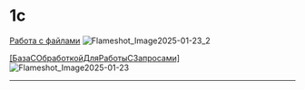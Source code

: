 # 1c
[Работа с файлами](https://github.com/DADUSHKA/1c/tree/master/IRS-Education/Работа%20с%20файлами)
![Flameshot_Image2025-01-23_2](https://github.com/user-attachments/assets/7da509cb-bb39-431d-a7c7-844b89ba05a2)




[[БазаСОбработкойДляРаботыСЗапросами]](БазаСОбработкойДляРаботыСЗапросами.dt)    
![Flameshot_Image2025-01-23](https://github.com/user-attachments/assets/717ada2b-eb38-4df2-adf2-e9b21caf83a9)

---


